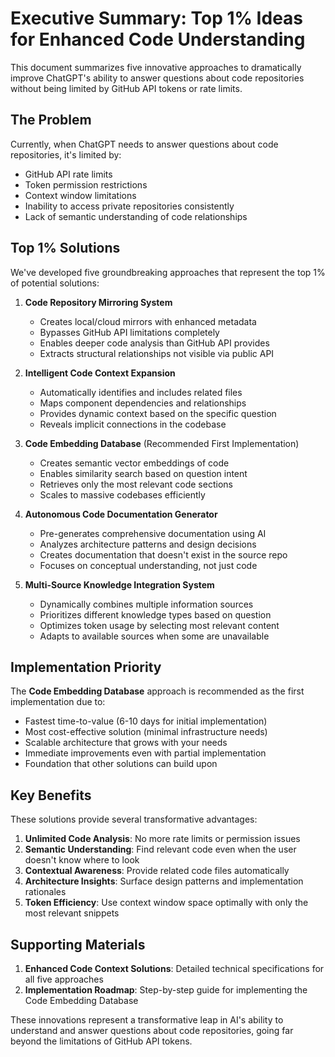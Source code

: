 # Executive Summary: Top 1% Ideas for Enhanced Code Understanding

This document summarizes five innovative approaches to dramatically improve ChatGPT's ability to answer questions about code repositories without being limited by GitHub API tokens or rate limits.

## The Problem

Currently, when ChatGPT needs to answer questions about code repositories, it's limited by:
- GitHub API rate limits
- Token permission restrictions
- Context window limitations
- Inability to access private repositories consistently
- Lack of semantic understanding of code relationships

## Top 1% Solutions

We've developed five groundbreaking approaches that represent the top 1% of potential solutions:

1. **Code Repository Mirroring System**
   - Creates local/cloud mirrors with enhanced metadata
   - Bypasses GitHub API limitations completely
   - Enables deeper code analysis than GitHub API provides
   - Extracts structural relationships not visible via public API

2. **Intelligent Code Context Expansion**
   - Automatically identifies and includes related files
   - Maps component dependencies and relationships
   - Provides dynamic context based on the specific question
   - Reveals implicit connections in the codebase

3. **Code Embedding Database** (Recommended First Implementation)
   - Creates semantic vector embeddings of code
   - Enables similarity search based on question intent
   - Retrieves only the most relevant code sections
   - Scales to massive codebases efficiently

4. **Autonomous Code Documentation Generator**
   - Pre-generates comprehensive documentation using AI
   - Analyzes architecture patterns and design decisions
   - Creates documentation that doesn't exist in the source repo
   - Focuses on conceptual understanding, not just code

5. **Multi-Source Knowledge Integration System**
   - Dynamically combines multiple information sources
   - Prioritizes different knowledge types based on question
   - Optimizes token usage by selecting most relevant content
   - Adapts to available sources when some are unavailable

## Implementation Priority

The **Code Embedding Database** approach is recommended as the first implementation due to:
- Fastest time-to-value (6-10 days for initial implementation)
- Most cost-effective solution (minimal infrastructure needs)
- Scalable architecture that grows with your needs
- Immediate improvements even with partial implementation
- Foundation that other solutions can build upon

## Key Benefits

These solutions provide several transformative advantages:

1. **Unlimited Code Analysis**: No more rate limits or permission issues
2. **Semantic Understanding**: Find relevant code even when the user doesn't know where to look
3. **Contextual Awareness**: Provide related code files automatically
4. **Architecture Insights**: Surface design patterns and implementation rationales
5. **Token Efficiency**: Use context window space optimally with only the most relevant snippets

## Supporting Materials

1. **Enhanced Code Context Solutions**: Detailed technical specifications for all five approaches
2. **Implementation Roadmap**: Step-by-step guide for implementing the Code Embedding Database

These innovations represent a transformative leap in AI's ability to understand and answer questions about code repositories, going far beyond the limitations of GitHub API tokens.
